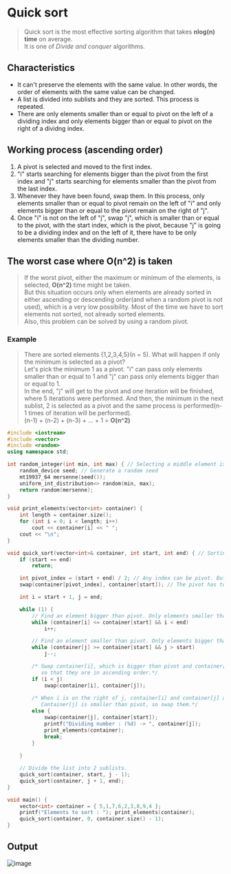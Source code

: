 # Quick sort
>Quick sort is the most effective sorting algorithm that takes **nlog(n) time** on average.<br>
>It is one of *Divide and conquer* algorithms.

## Characteristics
* It can't preserve the elements with the same value. In other words, the order of elements with the same value can be changed.
* A list is divided into sublists and they are sorted. This process is repeated. 
* There are only elements smaller than or equal to pivot on the left of a dividing index and only elements bigger than or equal to pivot on the right of a dividng index.

## Working process (ascending order)
1. A pivot is selected and moved to the first index.
2. "i" starts searching for elements bigger than the pivot from the first index and "j" starts searching for elements smaller than the pivot from the last index.
3. Whenever they have been found, swap them. In this process, only elements smaller than or equal to pivot remain on the left of "i" and only elements bigger than or equal to the pivot remain on the right of "j".
4. Once "i" is not on the left of "j", swap "j", which is smaller than or equal to the pivot, with the start index, which is the pivot,
   because "j" is going to be a dividing index and on the left of it, there have to be only elements smaller than the dividing number.

## The worst case where O(n^2) is taken
>If the worst pivot, either the maximum or minimum of the elements, is selected, **O(n^2)** time might be taken.<br>
>But this situation occurs only when elements are already sorted in either ascending or descending order(and when a random pivot is not used), which is a very low possibility. Most of the time we have to sort elements not sorted, not already sorted elements.<br>
>Also, this problem can be solved by using a random pivot.
### Example
>There are sorted elements {1,2,3,4,5}(n = 5). What will happen if only the minimum is selected as a pivot?<br>
>Let's pick the minimum 1 as a pivot. "i" can pass only elements smaller than or equal to 1 and "j" can pass only elements bigger than or equal to 1.<br>
>In the end, "j" will get to the pivot and one iteration will be finished, where 5 iterations were performed. And then, the minimum in the next sublist, 2 is selected
>as a pivot and the same process is performed(n-1 times of iteration will be performed).<br>
>(n-1) + (n-2) + (n-3) + ... + 1 = **O(n^2)**

~~~c++
#include <iostream>
#include <vector>
#include <random>
using namespace std;

int random_integer(int min, int max) { // Selecting a middle element is faster than random pivot.
    random_device seed; // Generate a random seed
    mt19937_64 mersenne(seed());
    uniform_int_distribution<> random(min, max);
    return random(mersenne);
}

void print_elements(vector<int> container) {
    int length = container.size();
    for (int i = 0; i < length; i++)
        cout << container[i] << " ";
    cout << "\n";
}

void quick_sort(vector<int>& container, int start, int end) { // Sorting in ascending order
    if (start == end)
        return;

    int pivot_index = (start + end) / 2; // Any index can be pivot. But a middle element is stable in time complexity.
    swap(container[pivot_index], container[start]); // The pivot has to be at the beginning of the elements.

    int i = start + 1, j = end;

    while (1) {
        // Find an element bigger than pivot. Only elements smaller than or equal to pivot remain on the left of i.
        while (container[i] <= container[start] && i < end)
            i++;

        // Find an element smaller than pivot. Only elements bigger than or equal to pivot remain on the right of j.
        while (container[j] >= container[start] && j > start)
            j--;

        /* Swap container[i], which is bigger than pivot and container[j], which is smaller than pivot 
           so that they are in ascending order.*/
        if (i < j)
            swap(container[i], container[j]);
        
        /* When i is on the right of j, container[i] and container[j] are in ascending order, so don't swap them.
           Container[j] is smaller than pivot, so swap them.*/
        else {
            swap(container[j], container[start]);
            printf("Dividing number : (%d) -> ", container[j]);
            print_elements(container);
            break;
        }
        
    }

    // Divide the list into 2 sublists.
    quick_sort(container, start, j - 1);
    quick_sort(container, j + 1, end);
}

void main() {
    vector<int> container = { 5,1,7,6,2,3,8,9,4 };
    printf("Elements to sort : "); print_elements(container);
    quick_sort(container, 0, container.size() - 1);
}
~~~

## Output
![image](https://user-images.githubusercontent.com/67142421/155838057-809dc268-f50f-46ed-8cab-1a5271015962.png)
